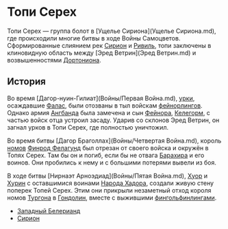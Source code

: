 # Топи Серех

Топи Серех — группа болот в [Ущелье Сириона](Ущелье Сириона.md), где
происходили многие битвы в ходе Войны Самоцветов. Сформированные слиянием рек
[Сирион](Реки/Сирион.md) и [Ривиль](Реки/Ривиль.md), топи заключены в клиновидную область
между [Эред Ветрин](Эред Ветрин.md) и возвышенностями
[Дортониона](Дортонион.md).

## История

Во время [Дагор-нуин-Гилиат](Войны/Первая Война.md), [урки](Народы/урки.md),
осаждавшие [Фалас](Фалас.md), были отозваны в тыл войскам
[фейнорлингов](Народы/фейнорлинги.md). Однако армия [Ангбанда](Ангбанд.md) была
замечена и сын [Фейнора](Личности/Фейнор.md), [Келегорм](Личности/Келегорм.md),
с частью войск отца устроил засаду. Ударив со склонов Эред Ветрин, он загнал
урков в Топи Серех, где полностью уничтожил.

Во время битвы [Дагор Браголлах](Войны/Четвертая Война.md), король
[номов](Народы/номы.md) [Финрод Фелагунд](Личности/Финрод.md) был отрезан от
своего войска и окружён в Топях Серех. Там бы он и погиб, если бы не отвага
[Барахира](Личности/Барахир.md) и его воинов. Они пробились к нему и с большими
потерями вывели из боя.

В ходе битвы [Нирнаэт Арноэдиад](Войны/Пятая Война.md),
[Хуор](Личности/Хуор.md) и [Хурин](Личности/Хурин.md) с оставшимися воинами
[Народа Хадора](Народы/хадорлинги.md), создали живую стену поперек Топей Серех.
Этим они прикрыли незаметный отход короля номов [Тургона](Личности/Тургон.md) в
[Гондолин](Гондолин.md), вместе с выжившими
[фингольфинлингами](Народы/фингольфинлинги.md).


*   [Западный Белерианд](Западный%20Белерианд.md)
*   [Сирион](Реки/Сирион.md)
